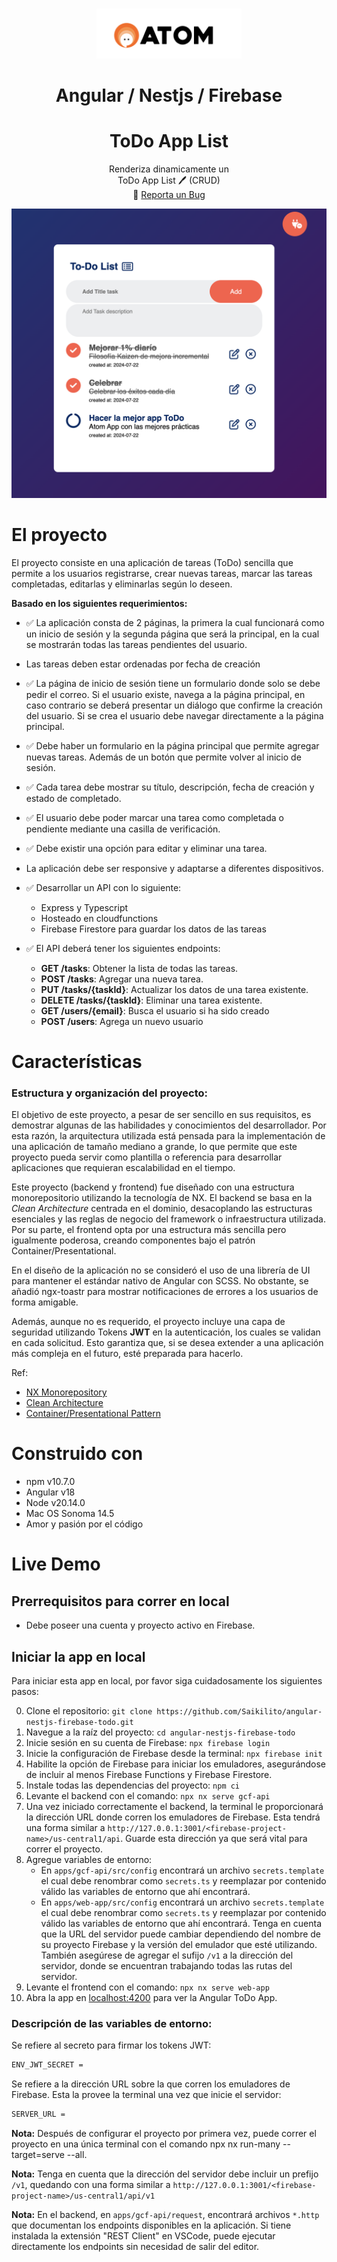 <!-- PROJECT LOGO -->
<br />
<p align="center">
  <a href="#">
    <img src="./docs/atom.png" alt="logo"  height="80">    
  </a>

  <h1 align="center">
	Angular / Nestjs / Firebase 
  </h1>
  <h1 align="center">ToDo App List</h1>

  <p align="center">
    Renderiza dinamicamente un 
    <br /> ToDo App List 🖊️ (CRUD) 
    <br />
    🐞
    <a href="https://github.com/Saikilito/angular-nestjs-firebase-todo/issues">Reporta un Bug</a>
    
  </p>
</p>
    <p align="center">
    <img src="./docs/todo-app.png"/>
    </p>

# El proyecto

El proyecto consiste en una aplicación de tareas (ToDo) sencilla que permite a los usuarios registrarse, crear nuevas tareas, marcar las tareas completadas, editarlas y eliminarlas según lo deseen.

**Basado en los siguientes requerimientos:**

- ✅ La aplicación consta de 2 páginas, la primera la cual funcionará
  como un inicio de sesión y la segunda página que será la principal, en
  la cual se mostrarán todas las tareas pendientes del usuario.

- Las tareas deben estar ordenadas por fecha de creación

- ✅ La página de inicio de sesión tiene un formulario donde solo se debe
  pedir el correo. Si el usuario existe, navega a la página principal, en
  caso contrario se deberá presentar un diálogo que confirme la
  creación del usuario. Si se crea el usuario debe navegar directamente
  a la página principal.

- ✅ Debe haber un formulario en la página principal que permite agregar
  nuevas tareas. Además de un botón que permite volver al inicio de
  sesión.

- ✅ Cada tarea debe mostrar su título, descripción, fecha de creación y
  estado de completado.

- ✅ El usuario debe poder marcar una tarea como completada o
  pendiente mediante una casilla de verificación.

- ✅ Debe existir una opción para editar y eliminar una tarea.

- La aplicación debe ser responsive y adaptarse a diferentes
  dispositivos.

- ✅ Desarrollar un API con lo siguiente:

  - Express y Typescript
  - Hosteado en cloudfunctions
  - Firebase Firestore para guardar los datos de las
    tareas

- ✅ El API deberá tener los siguientes endpoints:
  - **GET /tasks**: Obtener la lista de todas las tareas.
  - **POST /tasks**: Agregar una nueva tarea.
  - **PUT /tasks/{taskId}**: Actualizar los datos de una tarea existente.
  - **DELETE /tasks/{taskId}**: Eliminar una tarea existente.
  - **GET /users/{email}**: Busca el usuario si ha sido creado
  - **POST /users**: Agrega un nuevo usuario

# Características

### Estructura y organización del proyecto:

El objetivo de este proyecto, a pesar de ser sencillo en sus requisitos, es demostrar algunas de las habilidades y conocimientos del desarrollador. Por esta razón, la arquitectura utilizada está pensada para la implementación de una aplicación de tamaño mediano a grande, lo que permite que este proyecto pueda servir como plantilla o referencia para desarrollar aplicaciones que requieran escalabilidad en el tiempo.

Este proyecto (backend y frontend) fue diseñado con una estructura monorepositorio utilizando la tecnología de NX. El backend se basa en la _Clean Architecture_ centrada en el dominio, desacoplando las estructuras esenciales y las reglas de negocio del framework o infraestructura utilizada. Por su parte, el frontend opta por una estructura más sencilla pero igualmente poderosa, creando componentes bajo el patrón Container/Presentational.

En el diseño de la aplicación no se consideró el uso de una librería de UI para mantener el estándar nativo de Angular con SCSS. No obstante, se añadió ngx-toastr para mostrar notificaciones de errores a los usuarios de forma amigable.

Además, aunque no es requerido, el proyecto incluye una capa de seguridad utilizando Tokens **JWT** en la autenticación, los cuales se validan en cada solicitud. Esto garantiza que, si se desea extender a una aplicación más compleja en el futuro, esté preparada para hacerlo.

Ref:

- [NX Monorepository](https://nx.dev/)
- [Clean Architecture](https://blog.cleancoder.com/uncle-bob/2012/08/13/the-clean-architecture.html)
- [Container/Presentational Pattern](https://www.patterns.dev/react/presentational-container-pattern/)

# Construido con

- npm v10.7.0
- Angular v18
- Node v20.14.0
- Mac OS Sonoma 14.5
- Amor y pasión por el código

# Live Demo

## Prerrequisitos para correr en local

- Debe poseer una cuenta y proyecto activo en Firebase.

## Iniciar la app en local

Para iniciar esta app en local, por favor siga cuidadosamente los siguientes pasos:

0. Clone el repositorio: `git clone https://github.com/Saikilito/angular-nestjs-firebase-todo.git`
1. Navegue a la raíz del proyecto: `cd angular-nestjs-firebase-todo`
2. Inicie sesión en su cuenta de Firebase: `npx firebase login`
3. Inicie la configuración de Firebase desde la terminal: `npx firebase init`
4. Habilite la opción de Firebase para iniciar los emuladores, asegurándose de incluir al menos Firebase Functions y Firebase Firestore.
5. Instale todas las dependencias del proyecto: `npm ci`
6. Levante el backend con el comando: `npx nx serve gcf-api`
7. Una vez iniciado correctamente el backend, la terminal le proporcionará la dirección URL donde corren los emuladores de Firebase. Esta tendrá una forma similar a `http://127.0.0.1:3001/<firebase-project-name>/us-central1/api`. Guarde esta dirección ya que será vital para correr el proyecto.
8. Agregue variables de entorno:
   - En `apps/gcf-api/src/config` encontrará un archivo `secrets.template` el cual debe renombrar como `secrets.ts` y reemplazar por contenido válido las variables de entorno que ahí encontrará.
   - En `apps/web-app/src/config` encontrará un archivo `secrets.template` el cual debe renombrar como `secrets.ts` y reemplazar por contenido válido las variables de entorno que ahí encontrará. Tenga en cuenta que la URL del servidor puede cambiar dependiendo del nombre de su proyecto Firebase y la versión del emulador que esté utilizando. También asegúrese de agregar el sufijo `/v1` a la dirección del servidor, donde se encuentran trabajando todas las rutas del servidor.
9. Levante el frontend con el comando: `npx nx serve web-app`
10. Abra la app en [localhost:4200](http://localhost:4200) para ver la Angular ToDo App.

### Descripción de las variables de entorno:

Se refiere al secreto para firmar los tokens JWT:

```bash
ENV_JWT_SECRET =
```

Se refiere a la dirección URL sobre la que corren los emuladores de Firebase. Esta la provee la terminal una vez que inicie el servidor:

```bash
SERVER_URL =
```

**Nota:** Después de configurar el proyecto por primera vez, puede correr el proyecto en una única terminal con el comando npx nx run-many --target=serve --all.

**Nota:** Tenga en cuenta que la dirección del servidor debe incluir un prefijo `/v1`, quedando con una forma similar a `http://127.0.0.1:3001/<firebase-project-name>/us-central1/api/v1`

**Nota:** En el backend, en `apps/gcf-api/request`, encontrará archivos `*.http` que documentan los endpoints disponibles en la aplicación. Si tiene instalada la extensión "REST Client" en VSCode, puede ejecutar directamente los endpoints sin necesidad de salir del editor.
